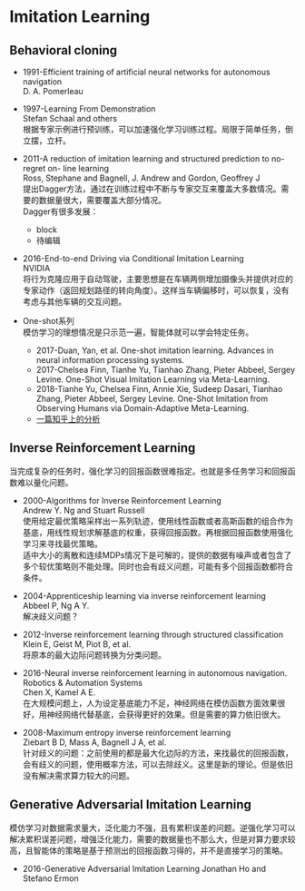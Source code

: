 # Imitation Learning

## Behavioral cloning
+ 1991-Efficient training of artificial neural networks for autonomous navigation <br />
D. A. Pomerleau

+ 1997-Learning From Demonstration<br />
Stefan Schaal and others<br />
根据专家示例进行预训练，可以加速强化学习训练过程。局限于简单任务，倒立摆，立杆。

+ 2011-A reduction of imitation learning and structured prediction to no-regret on- line learning<br />
Ross, Stephane and Bagnell, J. Andrew and Gordon, Geoffrey J<br />
提出Dagger方法，通过在训练过程中不断与专家交互来覆盖大多数情况。需要的数据量很大，需要覆盖大部分情况。<br />
Dagger有很多发展：
    - block
    - 待编辑

+ 2016-End-to-end Driving via Conditional Imitation Learning <br />
NVIDIA <br />
将行为克隆应用于自动驾驶，主要思想是在车辆两侧增加摄像头并提供对应的专家动作（返回规划路径的转向角度）。这样当车辆偏移时，可以恢复，没有考虑与其他车辆的交互问题。

+ One-shot系列 <br />
模仿学习的理想情况是只示范一遍，智能体就可以学会特定任务。<br />
    - 2017-Duan, Yan, et al. One-shot imitation learning. Advances in neural information processing systems. 
    - 2017-Chelsea Finn, Tianhe Yu, Tianhao Zhang, Pieter Abbeel, Sergey Levine. One-Shot Visual Imitation Learning via Meta-Learning. 
    - 2018-Tianhe Yu, Chelsea Finn, Annie Xie, Sudeep Dasari, Tianhao Zhang, Pieter Abbeel, Sergey Levine. One-Shot Imitation from Observing Humans via Domain-Adaptive Meta-Learning. 
  * [一篇知乎上的分析](https://zhuanlan.zhihu.com/p/83774235)



## Inverse Reinforcement Learning
当完成复杂的任务时，强化学习的回报函数很难指定。也就是多任务学习和回报函数难以量化问题。

+ 2000-Algorithms for Inverse Reinforcement Learning <br />
Andrew Y. Ng and Stuart Russell <br />
使用给定最优策略采样出一系列轨迹，使用线性函数或者高斯函数的组合作为基底，用线性规划求解基底的权重，获得回报函数。再根据回报函数使用强化学习来寻找最优策略。 <br />
适中大小的离散和连续MDPs情况下是可解的，提供的数据有噪声或者包含了多个较优策略则不能处理。同时也会有歧义问题，可能有多个回报函数都符合条件。

+ 2004-Apprenticeship learning via inverse reinforcement learning <br />
Abbeel P, Ng A Y. <br />
解决歧义问题？

+ 2012-Inverse reinforcement learning through structured classification <br />
Klein E, Geist M, Piot B, et al. <br />
将原本的最大边际问题转换为分类问题。

+ 2016-Neural inverse reinforcement learning in autonomous navigation. Robotics & Automation Systems <br />
Chen X, Kamel A E. <br />
在大规模问题上，人为设定基底能力不足，神经网络在模仿函数方面效果很好，用神经网络代替基底，会获得更好的效果。但是需要的算力依旧很大。

+ 2008-Maximum entropy inverse reinforcement learning<br />
Ziebart B D, Mass A, Bagnell J A, et al.<br />
针对歧义的问题：之前使用的都是最大化边际的方法，来找最优的回报函数，会有歧义的问题，使用概率方法，可以去除歧义。这里是新的理论。但是依旧没有解决需求算力较大的问题。


## Generative Adversarial Imitation Learning
模仿学习对数据需求量大，泛化能力不强，且有累积误差的问题。逆强化学习可以解决累积误差问题，增强泛化能力，需要的数据量也不那么大，但是对算力要求较高，且智能体的策略是基于预测出的回报函数习得的，并不是直接学习的策略。

+ 2016-Generative Adversarial Imitation Learning
Jonathan Ho and Stefano Ermon


